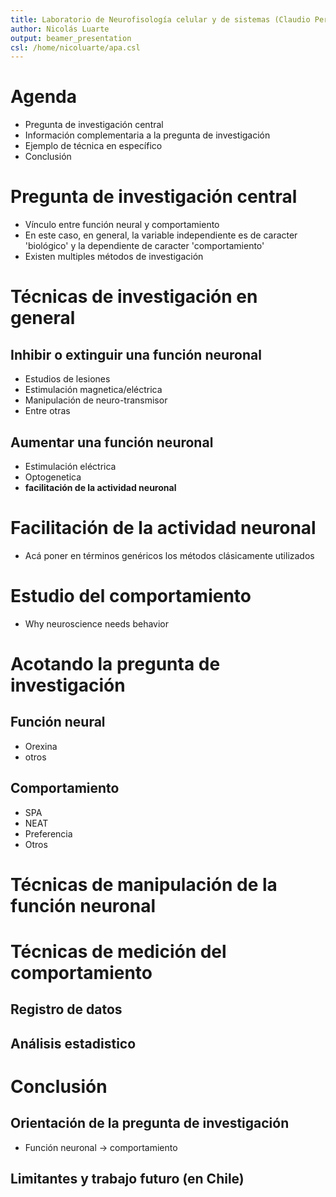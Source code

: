 ```yaml
---
title: Laboratorio de Neurofisología celular y de sistemas (Claudio Peréz Leighton)
author: Nicolás Luarte
output: beamer_presentation
csl: /home/nicoluarte/apa.csl
---
```


# Agenda
- Pregunta de investigación central
- Información complementaria a la pregunta de investigación
- Ejemplo de técnica en específico
- Conclusión

# Pregunta de investigación central

- Vínculo entre función neural y comportamiento
- En este caso, en general, la variable independiente es de caracter 'biológico' y la dependiente de caracter 'comportamiento'
- Existen multiples métodos de investigación

# Técnicas de investigación en general

## Inhibir o extinguir una función neuronal
- Estudios de lesiones
- Estimulación magnetica/eléctrica
- Manipulación de neuro-transmisor
- Entre otras

## Aumentar una función neuronal
- Estimulación eléctrica
- Optogenetica
- **facilitación de la actividad neuronal**

# Facilitación de la actividad neuronal
- Acá poner en términos genéricos los métodos clásicamente utilizados

# Estudio del comportamiento
- Why neuroscience needs behavior

# Acotando la pregunta de investigación

## Función neural
- Orexina
- otros

## Comportamiento
- SPA
- NEAT
- Preferencia
- Otros

# Técnicas de manipulación de la función neuronal

# Técnicas de medición del comportamiento

## Registro de datos

## Análisis estadistico

# Conclusión

## Orientación de la pregunta de investigación
- Función neuronal -> comportamiento

## Limitantes y trabajo futuro (en Chile)
